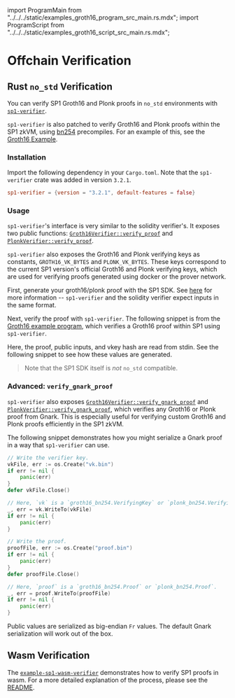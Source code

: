 import ProgramMain from "../../../static/examples_groth16_program_src_main.rs.mdx";
import ProgramScript from "../../../static/examples_groth16_script_src_main.rs.mdx";

# Offchain Verification

## Rust `no_std` Verification

You can verify SP1 Groth16 and Plonk proofs in `no_std` environments with [`sp1-verifier`](https://docs.rs/sp1-verifier/latest/sp1_verifier/).

`sp1-verifier` is also patched to verify Groth16 and Plonk proofs within the SP1 zkVM, using
[bn254](https://blog.succinct.xyz/succinctshipsprecompiles/) precompiles. For an example of this, see
the [Groth16 Example](https://github.com/succinctlabs/sp1/tree/main/examples/groth16/).

### Installation

Import the following dependency in your `Cargo.toml`. Note that the `sp1-verifier` crate was added in version `3.2.1`.

```toml
sp1-verifier = {version = "3.2.1", default-features = false}
```

### Usage

`sp1-verifier`'s interface is very similar to the solidity verifier's. It exposes two public functions:
[`Groth16Verifier::verify_proof`](https://docs.rs/sp1-verifier/latest/sp1_verifier/struct.Groth16Verifier.html)
and [`PlonkVerifier::verify_proof`](https://docs.rs/sp1-verifier/latest/sp1_verifier/struct.PlonkVerifier.html).

`sp1-verifier` also exposes the Groth16 and Plonk verifying keys as constants, `GROTH16_VK_BYTES` and `PLONK_VK_BYTES`. These
keys correspond to the current SP1 version's official Groth16 and Plonk verifying keys, which are used for verifying proofs generated
using docker or the prover network.

First, generate your groth16/plonk proof with the SP1 SDK. See [here](./onchain/getting-started#generating-sp1-proofs-for-onchain-verification)
for more information -- `sp1-verifier` and the solidity verifier expect inputs in the same format.

Next, verify the proof with `sp1-verifier`. The following snippet is from the [Groth16 example program](https://github.com/succinctlabs/sp1/tree/dev/examples/groth16/), which verifies a Groth16 proof within SP1 using `sp1-verifier`.

<ProgramMain />

Here, the proof, public inputs, and vkey hash are read from stdin. See the following snippet to see how these values are generated.

<ProgramScript />

> Note that the SP1 SDK itself is *not* `no_std` compatible.

### Advanced: `verify_gnark_proof`

`sp1-verifier` also exposes [`Groth16Verifier::verify_gnark_proof`](https://docs.rs/sp1-verifier/latest/sp1_verifier/struct.Groth16Verifier.html#method.verify_gnark_proof) and [`PlonkVerifier::verify_gnark_proof`](https://docs.rs/sp1-verifier/latest/sp1_verifier/struct.PlonkVerifier.html#method.verify_gnark_proof),
which verifies any Groth16 or Plonk proof from Gnark. This is especially useful for verifying custom Groth16 and Plonk proofs
efficiently in the SP1 zkVM.

The following snippet demonstrates how you might serialize a Gnark proof in a way that `sp1-verifier` can use.

```go
// Write the verifier key.
vkFile, err := os.Create("vk.bin")
if err != nil {
    panic(err)
}
defer vkFile.Close()

// Here, `vk` is a `groth16_bn254.VerifyingKey` or `plonk_bn254.VerifyingKey`.
_, err = vk.WriteTo(vkFile)
if err != nil {
    panic(err)
}

// Write the proof.
proofFile, err := os.Create("proof.bin")
if err != nil {
    panic(err)
}
defer proofFile.Close()

// Here, `proof` is a `groth16_bn254.Proof` or `plonk_bn254.Proof`.
_, err = proof.WriteTo(proofFile)
if err != nil {
    panic(err)
}
```

Public values are serialized as big-endian `Fr` values. The default Gnark serialization will work
out of the box.

## Wasm Verification

The [`example-sp1-wasm-verifier`](https://github.com/succinctlabs/example-sp1-wasm-verifier) demonstrates how to
verify SP1 proofs in wasm. For a more detailed explanation of the process, please see the [README](https://github.com/succinctlabs/example-sp1-wasm-verifier/blob/main/README.md).

